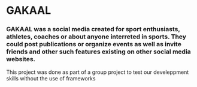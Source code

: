 # GAKAAL
### GAKAAL was a social media created for sport enthusiasts, athletes, coaches or about anyone interreted in sports. They could post publications or organize events as well as invite friends and other such features existing on other social media websites.




This project was done as part of a group project to test our develeppment skills without the use of frameworks
